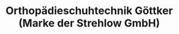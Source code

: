 ---
title: "Orthopädieschuhtechnik Göttker (Marke der Strehlow GmbH)"
url: /berlin/orthopaedieschuhtechnik-goettker-marke-der-strehlow-gmbh/
shop: Sanitätshaus
---